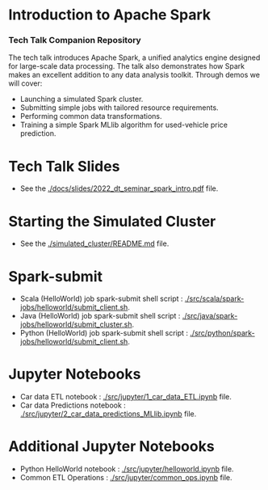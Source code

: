 # Introduction to Apache Spark 
### Tech Talk Companion Repository

The tech talk introduces Apache Spark, a unified analytics engine designed for large-scale data processing. 
The talk also demonstrates how Spark makes an excellent addition to any data analysis toolkit. 
Through demos we will cover:

* Launching a simulated Spark cluster.
* Submitting simple jobs with tailored resource requirements.
* Performing common data transformations.
* Training a simple Spark MLlib algorithm for used-vehicle price prediction.


# Tech Talk Slides

* See the [./docs/slides/2022_dt_seminar_spark_intro.pdf](./docs/slides/2022_dt_seminar_spark_intro.pdf) file.


# Starting the Simulated Cluster

* See the [./simulated_cluster/README.md](simulated_cluster/README.md) file.


# Spark-submit 

* Scala (HelloWorld) job spark-submit shell script : [./src/scala/spark-jobs/helloworld/submit_client.sh](./src/scala/spark-jobs/helloworld/submit_client.sh).
* Java (HelloWorld) job spark-submit shell script : [./src/java/spark-jobs/helloworld/submit_cluster.sh](./src/java/spark-jobs/helloworld/submit_cluster.sh).
* Python (HelloWorld) job spark-submit shell script : [./src/python/spark-jobs/helloworld/submit_client.sh](./src/python/spark-jobs/helloworld/submit_client.sh).


# Jupyter Notebooks 

* Car data ETL notebook : [./src/jupyter/1_car_data_ETL.ipynb](./src/jupyter/1_car_data_ETL.ipynb) file.
* Car data Predictions notebook : [./src/jupyter/2_car_data_predictions_MLlib.ipynb](./src/jupyter/2_car_data_predictions_MLlib.ipynb) file.


# Additional Jupyter Notebooks 

* Python HelloWorld notebook : [./src/jupyter/helloworld.ipynb](./src/jupyter/helloworld.ipynb) file.
* Common ETL Operations : [./src/jupyter/common_ops.ipynb](./src/jupyter/common_ops.ipynb) file.